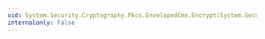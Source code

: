 ```yaml
---
uid: System.Security.Cryptography.Pkcs.EnvelopedCms.Encrypt(System.Security.Cryptography.Pkcs.CmsRecipient)
internalonly: False
---
```

